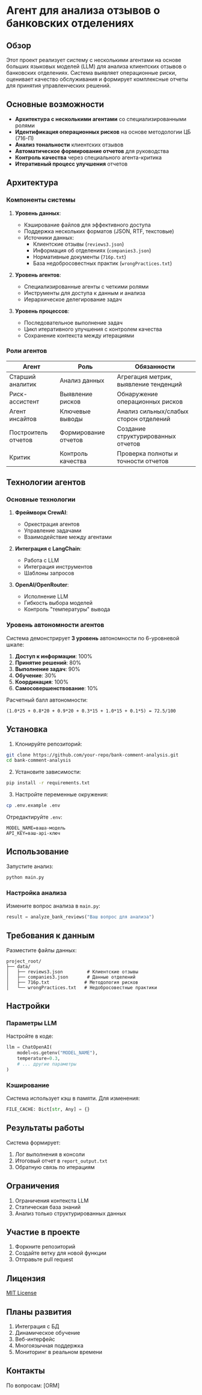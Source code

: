 # Агент для анализа отзывов о банковских отделениях

## Обзор

Этот проект реализует систему с несколькими агентами на основе больших языковых моделей (LLM) для анализа клиентских отзывов о банковских отделениях. Система выявляет операционные риски, оценивает качество обслуживания и формирует комплексные отчеты для принятия управленческих решений.

## Основные возможности

- **Архитектура с несколькими агентами** со специализированными ролями
- **Идентификация операционных рисков** на основе методологии ЦБ (716-П)
- **Анализ тональности** клиентских отзывов
- **Автоматическое формирование отчетов** для руководства
- **Контроль качества** через специального агента-критика
- **Итеративный процесс улучшения** отчетов

## Архитектура

### Компоненты системы

1. **Уровень данных**:
   - Кэширование файлов для эффективного доступа
   - Поддержка нескольких форматов (JSON, RTF, текстовые)
   - Источники данных:
     - Клиентские отзывы (`reviews3.json`)
     - Информация об отделениях (`companies3.json`)
     - Нормативные документы (`716p.txt`)
     - База недобросовестных практик (`wrongPractices.txt`)

2. **Уровень агентов**:
   - Специализированные агенты с четкими ролями
   - Инструменты для доступа к данным и анализа
   - Иерархическое делегирование задач

3. **Уровень процессов**:
   - Последовательное выполнение задач
   - Цикл итеративного улучшения с контролем качества
   - Сохранение контекста между итерациями

### Роли агентов

| Агент | Роль | Обязанности |
|-------|------|-------------|
| Старший аналитик | Анализ данных | Агрегация метрик, выявление тенденций |
| Риск-ассистент | Выявление рисков | Обнаружение операционных рисков |
| Агент инсайтов | Ключевые выводы | Анализ сильных/слабых сторон отделений |
| Построитель отчетов | Формирование отчетов | Создание структурированных отчетов |
| Критик | Контроль качества | Проверка полноты и точности отчетов |

## Технологии агентов

### Основные технологии

1. **Фреймворк CrewAI**:
   - Оркестрация агентов
   - Управление задачами
   - Взаимодействие между агентами

2. **Интеграция с LangChain**:
   - Работа с LLM
   - Интеграция инструментов
   - Шаблоны запросов

3. **OpenAI/OpenRouter**:
   - Исполнение LLM
   - Гибкость выбора моделей
   - Контроль "температуры" вывода

### Уровень автономности агентов

Система демонстрирует **3 уровень** автономности по 6-уровневой шкале:

1. **Доступ к информации**: 100% 
2. **Принятие решений**: 80% 
3. **Выполнение задач**: 90% 
4. **Обучение**: 30% 
5. **Координация**: 100% 
6. **Самосовершенствование**: 10% 

Расчетный балл автономности:
```
(1.0*25 + 0.8*20 + 0.9*20 + 0.3*15 + 1.0*15 + 0.1*5) = 72.5/100
```

## Установка

1. Клонируйте репозиторий:
```bash
git clone https://github.com/your-repo/bank-comment-analysis.git
cd bank-comment-analysis
```

2. Установите зависимости:
```bash
pip install -r requirements.txt
```

3. Настройте переменные окружения:
```bash
cp .env.example .env
```
Отредактируйте `.env`:
```
MODEL_NAME=ваша-модель
API_KEY=ваш-api-ключ
```

## Использование

Запустите анализ:
```python
python main.py
```

### Настройка анализа

Измените вопрос анализа в `main.py`:
```python
result = analyze_bank_reviews("Ваш вопрос для анализа")
```

## Требования к данным

Разместите файлы данных:
```
project_root/
├── data/
│   ├── reviews3.json         # Клиентские отзывы
│   ├── companies3.json       # Данные отделений
│   ├── 716p.txt             # Методология рисков
│   └── wrongPractices.txt   # Недобросовестные практики
```

## Настройки

### Параметры LLM

Настройте в коде:
```python
llm = ChatOpenAI(
    model=os.getenv("MODEL_NAME"),  
    temperature=0.3,               
    # ... другие параметры
)
```

### Кэширование

Система использует кэш в памяти. Для изменения:
```python
FILE_CACHE: Dict[str, Any] = {} 
```

## Результаты работы

Система формирует:
1. Лог выполнения в консоли
2. Итоговый отчет в `report_output.txt`
3. Обратную связь по итерациям

## Ограничения

1. Ограничения контекста LLM
2. Статическая база знаний
3. Анализ только структурированных данных

## Участие в проекте

1. Форкните репозиторий
2. Создайте ветку для новой функции
3. Отправьте pull request

## Лицензия

[MIT License](LICENSE)

## Планы развития

1. Интеграция с БД
2. Динамическое обучение
3. Веб-интерфейс
4. Многоязычная поддержка
5. Мониторинг в реальном времени

## Контакты

По вопросам: [ORM]